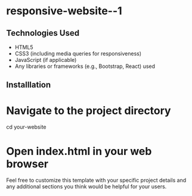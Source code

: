 # responsive-website--1





## Technologies Used

- HTML5
- CSS3 (including media queries for responsiveness)
- JavaScript (if applicable)
- Any libraries or frameworks (e.g., Bootstrap, React) used

## Installlation

# Navigate to the project directory
cd your-website

# Open index.html in your web browser
























Feel free to customize this template with your specific project details and any additional sections you think would be helpful for your users.

